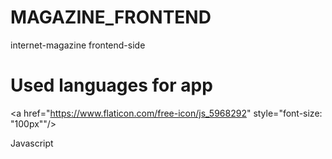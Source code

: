 # MAGAZINE_FRONTEND
internet-magazine frontend-side

# Used languages for app
<a href="https://www.flaticon.com/free-icon/js_5968292" style="font-size: "100px""/> <p>Javascript</p>
